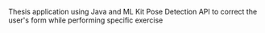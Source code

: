 Thesis application using Java and ML Kit Pose Detection API to correct the user's form while performing specific exercise
